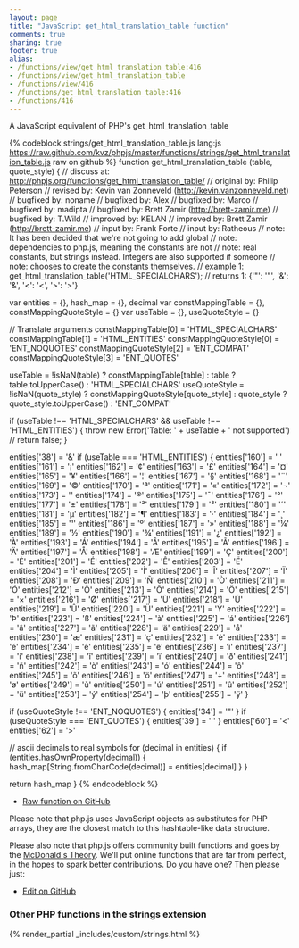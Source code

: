```yaml
---
layout: page
title: "JavaScript get_html_translation_table function"
comments: true
sharing: true
footer: true
alias:
- /functions/view/get_html_translation_table:416
- /functions/view/get_html_translation_table
- /functions/view/416
- /functions/get_html_translation_table:416
- /functions/416
---
```

<!-- Generated by Rakefile:build -->
A JavaScript equivalent of PHP's get_html_translation_table

{% codeblock strings/get_html_translation_table.js lang:js https://raw.github.com/kvz/phpjs/master/functions/strings/get_html_translation_table.js raw on github %}
function get_html_translation_table (table, quote_style) {
  //  discuss at: http://phpjs.org/functions/get_html_translation_table/
  // original by: Philip Peterson
  //  revised by: Kevin van Zonneveld (http://kevin.vanzonneveld.net)
  // bugfixed by: noname
  // bugfixed by: Alex
  // bugfixed by: Marco
  // bugfixed by: madipta
  // bugfixed by: Brett Zamir (http://brett-zamir.me)
  // bugfixed by: T.Wild
  // improved by: KELAN
  // improved by: Brett Zamir (http://brett-zamir.me)
  //    input by: Frank Forte
  //    input by: Ratheous
  //        note: It has been decided that we're not going to add global
  //        note: dependencies to php.js, meaning the constants are not
  //        note: real constants, but strings instead. Integers are also supported if someone
  //        note: chooses to create the constants themselves.
  //   example 1: get_html_translation_table('HTML_SPECIALCHARS');
  //   returns 1: {'"': '&quot;', '&': '&amp;', '<': '&lt;', '>': '&gt;'}

  var entities = {},
    hash_map = {},
    decimal
  var constMappingTable = {},
    constMappingQuoteStyle = {}
  var useTable = {},
    useQuoteStyle = {}

  // Translate arguments
  constMappingTable[0] = 'HTML_SPECIALCHARS'
  constMappingTable[1] = 'HTML_ENTITIES'
  constMappingQuoteStyle[0] = 'ENT_NOQUOTES'
  constMappingQuoteStyle[2] = 'ENT_COMPAT'
  constMappingQuoteStyle[3] = 'ENT_QUOTES'

  useTable = !isNaN(table) ? constMappingTable[table] : table ? table.toUpperCase() : 'HTML_SPECIALCHARS'
  useQuoteStyle = !isNaN(quote_style) ? constMappingQuoteStyle[quote_style] : quote_style ? quote_style.toUpperCase() :
    'ENT_COMPAT'

  if (useTable !== 'HTML_SPECIALCHARS' && useTable !== 'HTML_ENTITIES') {
    throw new Error('Table: ' + useTable + ' not supported')
    // return false;
  }

  entities['38'] = '&amp;'
  if (useTable === 'HTML_ENTITIES') {
    entities['160'] = '&nbsp;'
    entities['161'] = '&iexcl;'
    entities['162'] = '&cent;'
    entities['163'] = '&pound;'
    entities['164'] = '&curren;'
    entities['165'] = '&yen;'
    entities['166'] = '&brvbar;'
    entities['167'] = '&sect;'
    entities['168'] = '&uml;'
    entities['169'] = '&copy;'
    entities['170'] = '&ordf;'
    entities['171'] = '&laquo;'
    entities['172'] = '&not;'
    entities['173'] = '&shy;'
    entities['174'] = '&reg;'
    entities['175'] = '&macr;'
    entities['176'] = '&deg;'
    entities['177'] = '&plusmn;'
    entities['178'] = '&sup2;'
    entities['179'] = '&sup3;'
    entities['180'] = '&acute;'
    entities['181'] = '&micro;'
    entities['182'] = '&para;'
    entities['183'] = '&middot;'
    entities['184'] = '&cedil;'
    entities['185'] = '&sup1;'
    entities['186'] = '&ordm;'
    entities['187'] = '&raquo;'
    entities['188'] = '&frac14;'
    entities['189'] = '&frac12;'
    entities['190'] = '&frac34;'
    entities['191'] = '&iquest;'
    entities['192'] = '&Agrave;'
    entities['193'] = '&Aacute;'
    entities['194'] = '&Acirc;'
    entities['195'] = '&Atilde;'
    entities['196'] = '&Auml;'
    entities['197'] = '&Aring;'
    entities['198'] = '&AElig;'
    entities['199'] = '&Ccedil;'
    entities['200'] = '&Egrave;'
    entities['201'] = '&Eacute;'
    entities['202'] = '&Ecirc;'
    entities['203'] = '&Euml;'
    entities['204'] = '&Igrave;'
    entities['205'] = '&Iacute;'
    entities['206'] = '&Icirc;'
    entities['207'] = '&Iuml;'
    entities['208'] = '&ETH;'
    entities['209'] = '&Ntilde;'
    entities['210'] = '&Ograve;'
    entities['211'] = '&Oacute;'
    entities['212'] = '&Ocirc;'
    entities['213'] = '&Otilde;'
    entities['214'] = '&Ouml;'
    entities['215'] = '&times;'
    entities['216'] = '&Oslash;'
    entities['217'] = '&Ugrave;'
    entities['218'] = '&Uacute;'
    entities['219'] = '&Ucirc;'
    entities['220'] = '&Uuml;'
    entities['221'] = '&Yacute;'
    entities['222'] = '&THORN;'
    entities['223'] = '&szlig;'
    entities['224'] = '&agrave;'
    entities['225'] = '&aacute;'
    entities['226'] = '&acirc;'
    entities['227'] = '&atilde;'
    entities['228'] = '&auml;'
    entities['229'] = '&aring;'
    entities['230'] = '&aelig;'
    entities['231'] = '&ccedil;'
    entities['232'] = '&egrave;'
    entities['233'] = '&eacute;'
    entities['234'] = '&ecirc;'
    entities['235'] = '&euml;'
    entities['236'] = '&igrave;'
    entities['237'] = '&iacute;'
    entities['238'] = '&icirc;'
    entities['239'] = '&iuml;'
    entities['240'] = '&eth;'
    entities['241'] = '&ntilde;'
    entities['242'] = '&ograve;'
    entities['243'] = '&oacute;'
    entities['244'] = '&ocirc;'
    entities['245'] = '&otilde;'
    entities['246'] = '&ouml;'
    entities['247'] = '&divide;'
    entities['248'] = '&oslash;'
    entities['249'] = '&ugrave;'
    entities['250'] = '&uacute;'
    entities['251'] = '&ucirc;'
    entities['252'] = '&uuml;'
    entities['253'] = '&yacute;'
    entities['254'] = '&thorn;'
    entities['255'] = '&yuml;'
  }

  if (useQuoteStyle !== 'ENT_NOQUOTES') {
    entities['34'] = '&quot;'
  }
  if (useQuoteStyle === 'ENT_QUOTES') {
    entities['39'] = '&#39;'
  }
  entities['60'] = '&lt;'
  entities['62'] = '&gt;'

  // ascii decimals to real symbols
  for (decimal in entities) {
    if (entities.hasOwnProperty(decimal)) {
      hash_map[String.fromCharCode(decimal)] = entities[decimal]
    }
  }

  return hash_map
}
{% endcodeblock %}

 - [Raw function on GitHub](https://github.com/kvz/phpjs/blob/master/functions/strings/get_html_translation_table.js)

Please note that php.js uses JavaScript objects as substitutes for PHP arrays, they are 
the closest match to this hashtable-like data structure. 

Please also note that php.js offers community built functions and goes by the 
[McDonald's Theory](https://medium.com/what-i-learned-building/9216e1c9da7d). We'll put online 
functions that are far from perfect, in the hopes to spark better contributions. 
Do you have one? Then please just: 

 - [Edit on GitHub](https://github.com/kvz/phpjs/edit/master/functions/strings/get_html_translation_table.js)


### Other PHP functions in the strings extension
{% render_partial _includes/custom/strings.html %}
